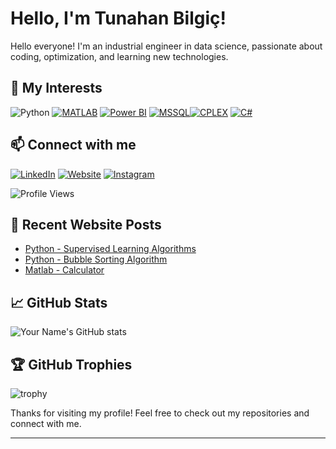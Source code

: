 # Hello, I'm Tunahan Bilgiç!

Hello everyone! I'm an industrial engineer in data science, passionate about coding, optimization, and learning new technologies.

## 🚀 My Interests

 ![Python](https://img.shields.io/badge/Python-3776AB?style=for-the-badge&logo=python&logoColor=white) [![MATLAB](https://img.shields.io/badge/MATLAB-0076A8?style=for-the-badge&logo=mathworks&logoColor=white)](https://www.mathworks.com/products/matlab.html)  [![Power BI](https://img.shields.io/badge/PowerBI-F2C811?style=for-the-badge&logo=power-bi&logoColor=black)](https://powerbi.microsoft.com/) [![MSSQL](https://img.shields.io/badge/MSSQL-CC2927?style=for-the-badge&logo=microsoft-sql-server&logoColor=white)](https://www.microsoft.com/en-us/sql-server)[![CPLEX](https://img.shields.io/badge/CPLEX-0033A0?style=for-the-badge&logo=ibm&logoColor=white)](https://www.ibm.com/products/ilog-cplex-optimization-studio) [![C#](https://img.shields.io/badge/C%23-239120?style=for-the-badge&logo=c-sharp&logoColor=white)](https://docs.microsoft.com/en-us/dotnet/csharp/) 


## 📫 Connect with me

[![LinkedIn](https://img.shields.io/badge/LinkedIn-blue?style=for-the-badge&logo=linkedin&logoColor=white)](https://www.linkedin.com/in/tunahan-bilgi%C3%A7/)
[![Website](https://img.shields.io/badge/Website-000000?style=for-the-badge&logo=web&logoColor=white)](https://www.kodlamaogreniyorum.com/)
[![Instagram](https://img.shields.io/badge/Instagram-E4405F?style=for-the-badge&logo=instagram&logoColor=white)](https://instagram.com/tunahnb)

 ![Profile Views](https://komarev.com/ghpvc/?username=TunahanBilgic&color=green)

## 💬 Recent Website Posts

<!-- BLOG-POST-LIST:START -->
- [Python - Supervised Learning Algorithms](https://github.com/TunahanBilgic/kodlamaogreniyorum/blob/main/python/ds/supervised.ipynb)
- [Python - Bubble Sorting Algorithm](https://www.kodlamaogreniyorum.com/python-kabarcik-siralama-algoritmasi/)
- [Matlab - Calculator](https://www.kodlamaogreniyorum.com/matlab-hesap-makinesi-programi/)
<!-- BLOG-POST-LIST:END -->
 
## 📈 GitHub Stats

![Your Name's GitHub stats](https://github-readme-stats.vercel.app/api?username=TunahanBilgic&show_icons=true&theme=radical)


## 🏆 GitHub Trophies

![trophy](https://github-profile-trophy.vercel.app/?username=TunahanBilgic&theme=radical)

Thanks for visiting my profile! Feel free to check out my repositories and connect with me.

---
